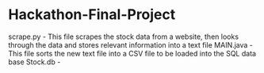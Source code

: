 # Hackathon-Final-Project

scrape.py - This file scrapes the stock data from a website, then looks through the data and stores relevant information into a text file
MAIN.java - This file sorts the new text file into a CSV file to be loaded into the SQL data base
Stock.db - 
